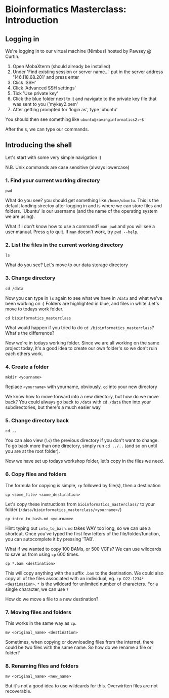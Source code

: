 # Bioinformatics Masterclass: Introduction

## **Logging in**

We're logging in to our virtual machine (Nimbus) hosted by Pawsey @ Curtin. 
1. Open MobaXterm (should already be installed)
2. Under 'Find existing session or server name...' put in the server address '146.118.68.201' and press enter
3. Click 'SSH'
4. Click 'Advanced SSH settings'
5. Tick 'Use private key'
6. Click the blue folder next to it and navigate to the private key file that was sent to you ('mykey2.pem'
7. After getting prompted for 'login as', type 'ubuntu'

You should then see something like
`ubuntu@ravinginformatics2:~$`

After the `$`, we can type our commands.

## **Introducing the shell**

Let's start with some very simple navigation :)

N.B. Unix commands are case sensitive (always lowercase)

### **1. Find your current working directory**

```pwd```

What do you see? you should get something like `/home/ubuntu`. This is the default landing sirectoy after logging in and is where we can store files and folders. 'Ubuntu' is our username (and the name of the operating system we are using).

What if I don't know how to use a command?
`man pwd` and you will see a user manual. Press `q` to quit. If `man` doesn't work, try `pwd --help`.


### **2. List the files in the current working directory**

```ls```

What do you see?
Let's move to our data storage directory

### **3. Change directory**

```cd /data```

Now you can type in `ls` again to see what we have in `/data` and what we've been working on :) 
Folders are highlighted in blue, and files in white .Let's move to todays work folder. 

```cd bioinformatics_masterclass```

What would happen if you tried to do `cd /bioinformatics_masterclass`? What's the differrence?

Now we're in todays working folder. Since we are all working on the same project today, it's a good idea to create our own folder's so we don't ruin each others work.

### **4. Create a folder**

```mkdir <yourname>```

Replace `<yourname>` with yourname, obviously.
`cd` into your new directory

We know how to move forward into a new directory, but how do we move back?
You could always go back to `/data` with `cd /data` then into your subdirectories, but there's a much easier way

### **5. Change directory back**

```cd ..```

You can also view (`ls`) the previous directory if you don't want to change.
To go back more than one directory, simply run `cd ../..` (and so on until you are at the root folder).

Now we have set up todays workshop folder, let's copy in the files we need.

### **6. Copy files and folders**

The formula for copying is simple, `cp` followed by file(s), then a destination

```cp <some_file> <some_destination>```

Let's copy these instructions from `bioinformatics_masterclass/` to your folder (`/data/bioinformatics_masterclass/<yourname>/`)

```cp intro_to_bash.md <yourname>```

Hint: typing out `into_to_bash.md` takes WAY too long, so we can use a shortcut. Once you've typed the first few letters of the file/folder/function, you can autocomplete it by pressing 'TAB'.

What if we wanted to copy 100 BAMs, or 500 VCFs? We can use wildcards to save us from using `cp` 600 times.

`cp *.bam <destination>`

This will copy anything with the suffix `.bam` to the destination. We could also copy all of the files associated with an individual, eg. `cp D22-1234* <destination>`. `*` is the wildcard for unlimited number of characters. For a single character, we can use `?`

How do we move a file to a new destination?

### **7. Moving files and folders**

This works in the same way as `cp`.

```mv <original_name> <destination>```

Sometimes, when copying or downloading files from the internet, there could be two files with the same name. So how do we rename a file or folder?

### **8. Renaming files and folders**

```mv <original_name> <new_name>```

But it's not a good idea to use wildcards for this. Overwirtten files are not recoverable.

## 
